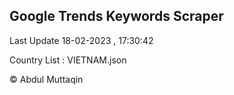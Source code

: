 

## Google Trends Keywords Scraper 
 
Last Update 18-02-2023 , 17:30:42

Country List :
VIETNAM.json



© Abdul Muttaqin 
